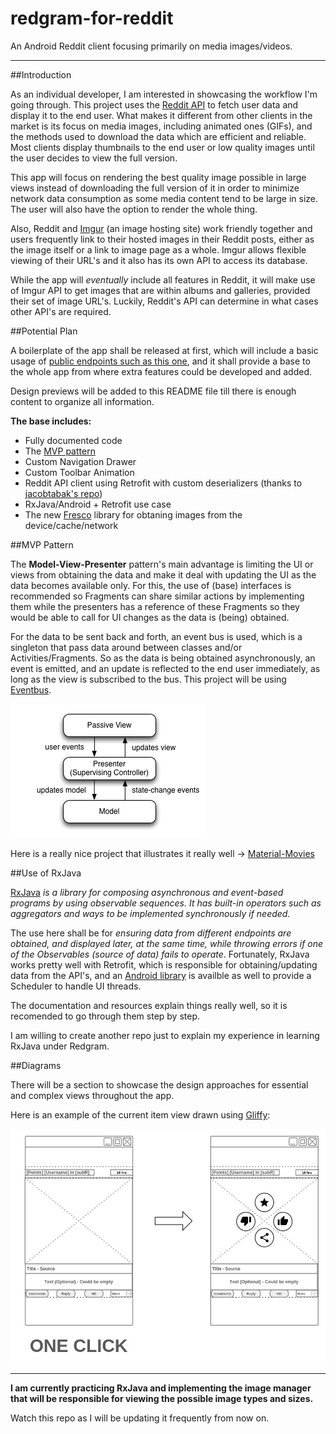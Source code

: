 # redgram-for-reddit
An Android Reddit client focusing primarily on media images/videos.

--------------

##Introduction

As an individual developer, I am interested in showcasing the workflow I'm going through. This project uses the 
[Reddit API](http://www.reddit.com/dev/api) to fetch user data and display it to the end user. What makes it different from other
clients in the market is its focus on media images, including animated ones (GIFs), and the methods used to download the data which are efficient
and reliable. Most clients display thumbnails to the end user or low quality images until the user decides to view the full version.

This app will focus on rendering the best quality image possible in large views instead of downloading the full version of it in
order to minimize network data consumption as some media content tend to be large in size. The user will also have the option to render
the whole thing.

Also, Reddit and [Imgur](https://imgur.com/) (an image hosting site) work friendly together and users frequently link to their hosted images
in their Reddit posts, either as the image itself or a link to image page as a whole. Imgur allows flexible viewing of their URL's and it also has its own API to access its database. 

While the app will *eventually* include all features in Reddit, it will make use of Imgur API to get images that are within albums
and galleries, provided their set of image URL's. Luckily, Reddit's API can determine in what cases other API's are required.

##Potential Plan

A boilerplate of the app shall be released at first, which will include a basic usage of [public endpoints such as this 
one](http://www.reddit.com/r/aww.json), and it shall provide a base to the whole app from where extra features could be developed
and added. 

Design previews will be added to this README file till there is enough content to organize all information.

**The base includes:**

- Fully documented code
- The [MVP pattern](http://en.wikipedia.org/wiki/Model%E2%80%93view%E2%80%93presenter)
- Custom Navigation Drawer
- Custom Toolbar Animation
- Reddit API client using Retrofit with custom deserializers (thanks to [jacobtabak's repo](https://github.com/jacobtabak/droidcon))
- RxJava/Android + Retrofit use case
- The new [Fresco](http://frescolib.org/) library for obtaning images from the device/cache/network

##MVP Pattern

The **Model-View-Presenter** pattern's main advantage is limiting the UI or views from obtaining the data and make it deal with
updating the UI as the data becomes available only. For this, the use of (base) interfaces is recommended so Fragments 
can share similar actions by implementing them while the presenters has a reference of these Fragments so they would be able to
call for UI changes as the data is (being) obtained. 

For the data to be sent back and forth, an event bus is used, which is a singleton that pass data around between classes and/or
Activities/Fragments. So as the data is being obtained asynchronously, an event is emitted, and an update is reflected
to the end user immediately, as long as the view is subscribed to the bus. This project will be using [Eventbus](https://github.com/greenrobot/EventBus).

![mvp](images/Model_View_Presenter_GUI_Design_Pattern.png)

Here is a really nice project that illustrates it really well -> [Material-Movies](https://github.com/saulmm/Material-Movies)

##Use of RxJava

[RxJava](https://github.com/ReactiveX/RxJava) *is a library for composing asynchronous and event-based programs 
by using observable sequences. It has built-in operators such as aggregators and ways to be implemented synchronously 
if needed.*

The use here shall be for *ensuring data from different endpoints are obtained, and displayed later, at the same time,
while throwing errors if one of the Observables (source of data) fails to operate*. Fortunately, RxJava works pretty well with
Retrofit, which is responsible for obtaining/updating data from the API's, and an [Android library](https://github.com/ReactiveX/RxAndroid)
is availble as well to provide a Scheduler to handle UI threads.

The documentation and resources explain things really well, so it is recomended to go through them step by step.

I am willing to create another repo just to explain my experience in learning
RxJava under Redgram.

##Diagrams

There will be a section to showcase the design approaches for essential and complex views throughout the app.

Here is an example of the current item view drawn using [Gliffy](http://www.gliffy.com):

![itemview](images/PostItemView.jpg)

------------

**I am currently practicing RxJava and implementing the image manager that will be responsible for viewing 
the possible image types and sizes.**  

Watch this repo as I will be updating it frequently from now on.


